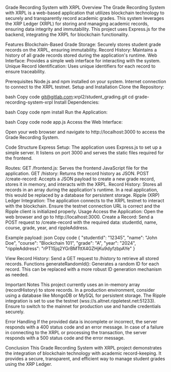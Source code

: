 Grade Recording System with XRPL
Overview
The Grade Recording System with XRPL is a web-based application that utilizes blockchain technology to securely and transparently record academic grades. This system leverages the XRP Ledger (XRPL) for storing and managing academic records, ensuring data integrity and immutability. This project uses Express.js for the backend, integrating the XRPL for blockchain functionality.

Features
Blockchain-Based Grade Storage: Securely stores student grade records on the XRPL, ensuring immutability.
Record History: Maintains a history of all grade records stored during the application's runtime.
Web Interface: Provides a simple web interface for interacting with the system.
Unique Record Identification: Uses unique identifiers for each record to ensure traceability.

Prerequisites
Node.js and npm installed on your system.
Internet connection to connect to the XRPL testnet.
Setup and Installation
Clone the Repository:

bash
Copy code
git@gitlab.com:xrpl2/student_grading.git
cd grade-recording-system-xrpl
Install Dependencies:

bash
Copy code
npm install
Run the Application:

bash
Copy code
node app.js
Access the Web Interface:

Open your web browser and navigate to http://localhost:3000 to access the Grade Recording System.

Code Structure
Express Setup: The application uses Express.js to set up a simple server. It listens on port 3000 and serves the static files required for the frontend.

Routes:
GET /frontend.js: Serves the frontend JavaScript file for the application.
GET /history: Returns the record history as JSON.
POST /create-record: Accepts a JSON payload to create a new grade record, stores it in memory, and interacts with the XRPL.
Record History: Stores all records in an array during the application's runtime. In a real application, this would be replaced by a database for persistent storage.
Ripple (XRP) Ledger Integration: The application connects to the XRPL testnet to interact with the blockchain. Ensure the testnet connection URL is correct and the Ripple client is initialized properly.
Usage
Access the Application:
Open the web browser and go to http://localhost:3000.
Create a Record:
Send a POST request to /create-record with the required data: studentId, name, course, grade, year, and rippleAddress.

Example payload:
json
Copy code
{
  "studentId": "12345",
  "name": "John Doe",
  "course": "Blockchain 101",
  "grade": "A",
  "year": "2024",
  "rippleAddress": "rPT1Sjq2YGrBMTttX4GZHjKu9dyfzbpAYe"
}

View Record History:
Send a GET request to /history to retrieve all stored records.
Functions
generateRandomId(): Generates a random ID for each record. This can be replaced with a more robust ID generation mechanism as needed.

Important Notes
This project currently uses an in-memory array (recordHistory) to store records. In a production environment, consider using a database like MongoDB or MySQL for persistent storage.
The Ripple integration is set to use the testnet (wss://s.altnet.rippletest.net:51233). Ensure to switch to the mainnet for production use and handle credentials securely.

Error Handling
If the provided data is incomplete or incorrect, the server responds with a 400 status code and an error message.
In case of a failure in connecting to the XRPL or processing the transaction, the server responds with a 500 status code and the error message.

Conclusion
This Grade Recording System with XRPL project demonstrates the integration of blockchain technology with academic record-keeping. It provides a secure, transparent, and efficient way to manage student grades using the XRP Ledger.
